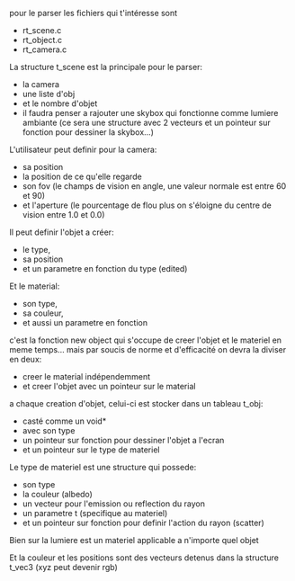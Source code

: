 pour le parser les fichiers qui t'intéresse sont
- rt_scene.c
- rt_object.c
- rt_camera.c

La structure t_scene est la principale pour le parser:
- la camera
- une liste d'obj
- et le nombre d'objet
- il faudra penser a rajouter une skybox qui fonctionne comme lumiere ambiante (ce sera une structure avec 2 vecteurs et un pointeur sur fonction pour dessiner la skybox...)

L'utilisateur peut definir pour la camera:
- sa position
- la position de ce qu'elle regarde
- son fov (le champs de vision en angle, une valeur normale est entre 60 et 90)
- et l'aperture (le pourcentage de flou plus on s'éloigne du centre de vision entre 1.0 et 0.0)

Il peut definir l'objet a créer:
- le type,
- sa position
- et un parametre en fonction du type (edited)


Et le material:
- son type,
- sa couleur,
- et aussi un parametre en fonction


c'est la fonction new object qui s'occupe de creer l'objet et le materiel en meme temps... mais par soucis de norme et d'efficacité on devra la diviser en deux:
- creer le material indépendemment
- et creer l'objet avec un pointeur sur le material


a chaque creation d'objet, celui-ci est stocker dans un tableau t_obj:
- casté comme un void*
- avec son type
- un pointeur sur fonction pour dessiner l'objet a l'ecran
- et un pointeur sur le type de materiel


Le type de materiel est une structure qui possede:
- son type
- la couleur (albedo)
- un vecteur pour l'emission ou reflection du rayon
- un parametre t (specifique au materiel)
- et un pointeur sur fonction pour definir l'action du rayon (scatter)


Bien sur la lumiere est un materiel applicable a n'importe quel objet


Et la couleur et les positions sont des vecteurs detenus dans la structure t_vec3 (xyz peut devenir rgb)
